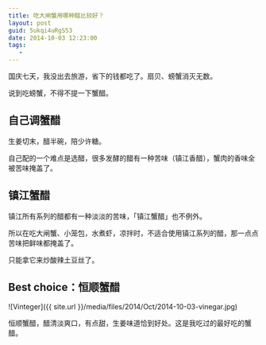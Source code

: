 ```yaml
---
title: 吃大闸蟹用哪种醋比较好？
layout: post
guid: 5ukqi4uRgS53
date: 2014-10-03 12:23:00
tags:
   - 
---
```


国庆七天，我没出去旅游，省下的钱都吃了。扇贝、螃蟹消灭无数。

说到吃螃蟹，不得不提一下蟹醋。


## 自己调蟹醋

生姜切末，醋半碗，陪少许糖。

自己配的一个难点是选醋，很多发酵的醋有一种苦味（镇江香醋），蟹肉的香味全被苦味掩盖了。


## 镇江蟹醋

镇江所有系列的醋都有一种淡淡的苦味，「镇江蟹醋」也不例外。

所以在吃大闸蟹、小笼包，水煮虾，凉拌时，不适合使用镇江系列的醋，那一点点苦味把鲜味都掩盖了。

只能拿它来炒酸辣土豆丝了。


## Best choice：恒顺蟹醋

![Vinteger]({{ site.url }}/media/files/2014/Oct/2014-10-03-vinegar.jpg)

恒顺蟹醋，醋清淡爽口，有点甜，生姜味道恰到好处。这是我吃过的最好吃的蟹醋。
